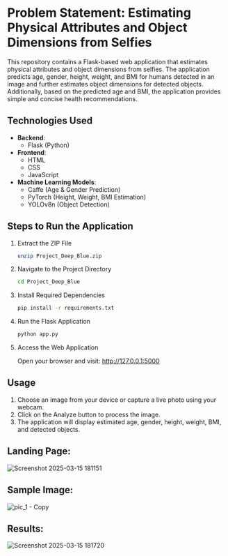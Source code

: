 # Problem Statement: Estimating Physical Attributes and Object Dimensions from Selfies
This repository contains a Flask-based web application that estimates physical attributes and object dimensions from selfies. The application predicts age, gender, height, weight, and BMI for humans detected in an image and further estimates object dimensions for detected objects. Additionally, based on the predicted age and BMI, the application provides simple and concise health recommendations.
## Technologies Used
- **Backend**:
  - Flask (Python)
- **Frontend**:
  - HTML  
  - CSS  
  - JavaScript  
- **Machine Learning Models**:
  - Caffe (Age & Gender Prediction)  
  - PyTorch (Height, Weight, BMI Estimation)  
  - YOLOv8n (Object Detection)  
## Steps to Run the Application

1. Extract the ZIP File
   ```bash
   unzip Project_Deep_Blue.zip
   ```
2. Navigate to the Project Directory
   ```bash 
   cd Project_Deep_Blue
   ```
3. Install Required Dependencies
   ```bash
   pip install -r requirements.txt
   ```
4. Run the Flask Application
   ```bash
   python app.py
   ```
5. Access the Web Application

   Open your browser and visit:
http://127.0.0.1:5000
## Usage
1. Choose an image from your device or capture a live photo using your webcam.
2. Click on the Analyze button to process the image.
3. The application will display estimated age, gender, height, weight, BMI, and detected objects.

## Landing Page:
![Screenshot 2025-03-15 181151](https://github.com/user-attachments/assets/80c57ad3-102e-424a-86a7-7df9d9ba69ae)
## Sample Image:
![pic_1 - Copy](https://github.com/user-attachments/assets/7f14a96e-2627-4d98-a529-2ebf8ef58bf8)
## Results:
![Screenshot 2025-03-15 181720](https://github.com/user-attachments/assets/878c98f5-8605-4fde-a283-5df885dabbf3)


